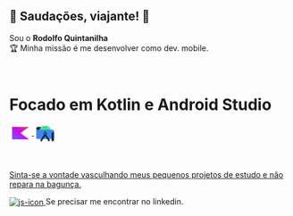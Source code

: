 ## 👋 Saudações, viajante! 🖖 

Sou o <b>Rodolfo Quintanilha</b>
<br>
🏆 Minha missão é me desenvolver como dev. mobile.


<div style="display: inline_block"><br>
<h1 >Focado em Kotlin e Android Studio</h1>
  <a href = "https://github.com/rodolfq">
<img align="center" height="30" width="40" alt="js-icon"  src="https://github.com/devicons/devicon/blob/master/icons/kotlin/kotlin-original.svg">
<img align="center" height="30" width="40" alt="js-icon"  src="https://github.com/devicons/devicon/blob/master/icons/androidstudio/androidstudio-original.svg">
</div>

<br>
<br>
<br>
Sinta-se a vontade vasculhando meus pequenos projetos de estudo e não repara na bagunça. <br>

<p>
<a href = "https://www.linkedin.com/in/rodolfo-q/">
  <img align="center" height="20" width="20" alt="js-icon"  src="https://cdn-icons-png.flaticon.com/512/174/174857.png">
  </a>
  Se precisar me encontrar no linkedin.<br>
  </p>
 


<!---
rodolfq/rodolfq is a ✨ special ✨ repository because its `README.md` (this file) appears on your GitHub profile.
You can click the Preview link to take a look at your changes.
--->

